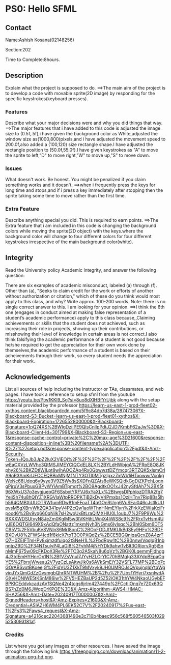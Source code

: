 # PS0: Hello SFML

## Contact
Name:Ashish Kosana(02148256)

Section:202

Time to Complete:8hours.


## Description
Explain what the project is supposed to do.
==>The main aim of the project is to develop a code with movable sprite(2D image) by responding for the specific keystrokes(keyboard presses).

### Features
Describe what your major decisions were and why you did things that way.
==>The major features that i have added to this code is adjusted the image size to (0.5f,.5f),i have given the background color as White,adjusted the window size as(1000,800)pixels,and i have adjusted the movement speed to 200.0f,also added a (100,120) size rectangle shape.I have adjusted the rectangle position to (50.0f,55.0f).I have given keystrokes as "A" to move the sprite to left,"D" to move right,"W" to move up,"S" to move down.
### Issues
What doesn't work.  Be honest.  You might be penalized if you claim something works and it doesn't.
==>when i frequently press the keys for long time and stops,and if i press a key immediately after stopping then the sprite taking some time to move rather than the first time.
### Extra Feature
Describe anything special you did.  This is required to earn points.
==>The Extra feature that i am included in this code is changing the background colors while moving the sprite(2D object) with the keys.where the background color will change to four different colors for four different keystrokes irrespective of the main background color(white).

## Integrity
Read the University policy Academic Integrity, and answer the following question:

There are six examples of academic misconduct, labeled (a) through (f). Other than (a), "Seeks to claim credit for the work or efforts of another without authorization or citation," which of these do you think would most apply to this class, and why? Write approx. 100-200 words. Note: there is no single correct answer to this. I am looking for your opinion.
==>I think the 6th one (engages in conduct aimed at making false representation of a student’s academic performance) apply to this class because,,Claiming achievements or skills that the student does not achieved, such as increasing their role in projects, showing up their contributions, or misshowing their level of knowledge in certain areas is not correct.I also think falsifying the academic performance of a student is not good because he/she required to get the appreciation for their own work done by themselves,the academic performance of a student is based on their acheivements through their work, so every student needs the appreciation for their work.


## Acknowledgements
List all sources of help including the instructor or TAs, classmates, and web pages.
I have took a reference to setup sfml from the youtube https://youtu.be/Ptw1KKI9_Sg?si=8uo8dXlHBfYrUjbk along with the setup material provided by the professor https://learn-us-east-1-prod-fleet02-xythos.content.blackboardcdn.com/5f9c84db7d38a/28747306?X-Blackboard-S3-Bucket=learn-us-east-1-prod-fleet01-xythos&X-Blackboard-Expiration=1726552800000&X-Blackboard-Signature=1pQ74XS%2BWIgDziIPE9QlsCnllpPdtJ2JD7KmbF62aJw%3D&X-Blackboard-Client-Id=301799&X-Blackboard-S3-Region=us-east-1&response-cache-control=private%2C%20max-age%3D21600&response-content-disposition=inline%3B%20filename%2A%3DUTF-8%27%27setup.pdf&response-content-type=application%2Fpdf&X-Amz-Security-Token=IQoJb3JpZ2luX2VjEOj%2F%2F%2F%2F%2F%2F%2F%2F%2F%2FwEaCXVzLWVhc3QtMSJIMEYCIQCdEL8LX%2BYLdHWbjqA%2FRpE8O8JKphy26%2BKZDtIWILpt8wIhAOOZAp4Rx0GbwwztDZYmcqr3RTZQK5xIsmCrlA9oR3AmKrUFCCEQBBoMNjM1NTY3OTI0MTgzIgxz7mWb1iHTxowwrVcqkgWeNc68Udoq6y9yye3V9Z5Wv8sSXDFnQZAts8eWKSQidkGgDiZKPchLoqngPjruV3sPbuxGBPyWYiAmBTpmqt%2BO9AgdtkOO1xJ42nySfdAh7%2BX5t96XWxU37o3evgjuepGF6SsbxtYRFVJ6xYaXLx%2BtwgsDPphlozDTRA2fg7YeiiSh74u8hQIYZ1XRGVlaWtpRROPKTjB2kDyV4Pmxbs1OziHTnv7Rjq8Bs5lhh564QMBXiUUOTRWfumRDw81mFFoaTT4qGOnRUng6VuSEai046cJstlkUUpvsM5gXBrvWIt2QA341pyV4PZcQw1aoWThnHNmEYlyn%2FrkXzEWIaKciFrpood6%2Bv9vq660qNilk7sH2woUxBtLraQlMXHlU0L1oubJ7%2F9P9Wu%2BXXXWDSUtyyN8JeZm0KglM5w3IVKHjhLWnjX4IiWS8c9%2FRrxTvHsm4UyJE6OQTGI649X9xAdQfaONattz1mkmNyh3NGms6IyIsqc%2BhI0Sbm6DT5C95V%2F5VbuKeSVNlnS6MrI8onC%2BOoFODJfMKUkBdSEy9HFx%2BDFBXDvU8%2FWS4Icd1f8klcX7toT3O0PXQdZz%2BCE5BGQniqaQcxZ8A4zrTQ7H0ZEIFTmHPv8xjmzdfuiqo2tSNeH1L%2FbdRpw1tC%2B0nnwlVqglqB1nbnntpZ9D%2F34NTsulyP4LaGI8%2FvhM4jNHYDk9ahwTvBlt3ORjorvXg5jSnnMmF675w09cFKDoX3Re%2FTC3g2A5kaN8u6qVz%2BGK0LqemmFIdhgg4J3tdEmHYHnrOp1N%2BfVZsVnul7JYyHZLCrYIC70hBMqIg33AYdpBEpaOqYE5%2FbrxjWweau2V7yzCzLsAitwJlk0s6AVkSmEjY32VSFL77MP%2BDo7cGOrABSvxtBKoeejG%2FidVU3Z1XkT9MVxyk9JH0UMROJsQVpujnqIpYtqWgviqJYxQmGdZzGvsmgbQhrRNTWUHM%2B%2Fu%2F7UbsfYHyri7xsnIwdAGXyHDNlWE5tKSnM86iw%2FV5HEZBaUP2d5Z52iOK31thYW4NkaoUGybEFBPKlCEddvkcadzAVfSQNe42r4tcgs6jrIm427449p%2FCctiIOnq7e7Z0x63QBS7nZd0M6JWqpDrKPQE%3D&X-Amz-Algorithm=AWS4-HMAC-SHA256&X-Amz-Date=20240917T000000Z&X-Amz-SignedHeaders=host&X-Amz-Expires=21600&X-Amz-Credential=ASIAZH6WM4PL6EK52C7V%2F20240917%2Fus-east-1%2Fs3%2Faws4_request&X-Amz-Signature=a4216cec22043681490e3c710b4baec956c568f560546503f0295253093181af.
### Credits
List where you got any images or other resources.
I have saved the image through the following link https://freepngimg.com/download/animation/11-2-animation-png-hd.png.